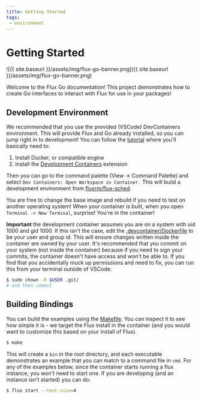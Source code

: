 ```yaml
---
title: Getting Started
tags: 
 - environment
---
```


# Getting Started

![{{ site.baseurl }}/assets/img/flux-go-banner.png]({{ site.baseurl }}/assets/img/flux-go-banner.png)

Welcome to the Flux Go documentation! This project demonstrates
how to create Go interfaces to interact with Flux for use in your packages!

## Development Environment

We recommended that you use the provided (VSCode) DevContainers environment.
This will provide Flux and Go already installed, so you can jump right in
to development! You can follow the [tutorial](https://code.visualstudio.com/docs/remote/containers-tutorial) where you'll basically
need to:

1. Install Docker, or compatible engine
2. Install the [Development Containers](vscode:extension/ms-vscode-remote.remote-containers) extension

Then you can go to the command palette (View -> Command Palette) and select `Dev Containers: Open Workspace in Container.`
This will build a development environment from [fluxrm/flux-sched](https://hub.docker.com/r/fluxrm/flux-sched/tags).

You are free to change the base image and rebuild if you need to test on another operating system!
When your container is built, when you open `Terminal -> New Terminal`, surprise! You're
in the container! 

**Important** the development container assumes you are on a system with uid 1000 and gid 1000. If this isn't the case,
edit the [.devcontainer/Dockerfile](https://github.com/converged-computing/flux-go/blob/main/.devcontainer/Dockerfile) 
to be your user and group id. This will ensure
changes written inside the container are owned by your user. It's recommended that you commit on your system
(not inside the container) because if you need to sign your commits, the container doesn't
have access and won't be able to. If you find that you accidentally muck up permissions
and need to fix, you can run this from your terminal outside of VSCode:

```bash
$ sudo chown -R $USER .git/
# and then commit
```

## Building Bindings

You can build the examples using the [Makefile](../Makefile). You can inspect it 
to see how simple it is - we target the Flux install in the container (and you
would want to customize this based on your install of Flux).

```bash
$ make
```

This will create a `bin` in the root directory, and each executable demonstrates 
an example that you can match to a command file in `cmd`.  For any of the examples
below, since the container starts running a flux instance, you won't need to start
one. If you are developing (and an instance isn't started) you can do:

```bash
$ flux start --test-size=4
```


